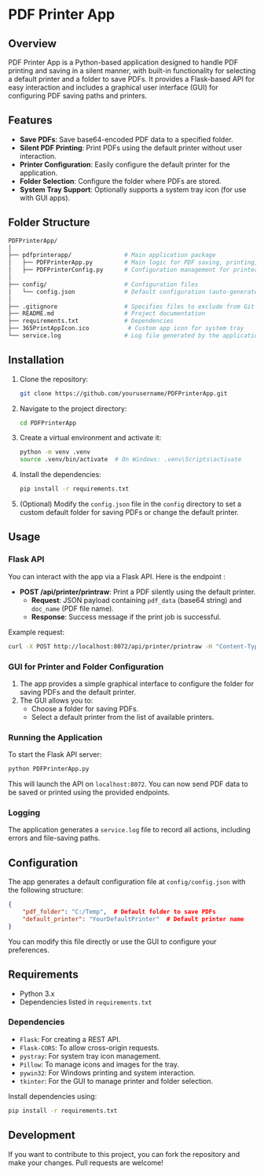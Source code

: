 
# PDF Printer App

## Overview

PDF Printer App is a Python-based application designed to handle PDF printing and saving in a silent manner, with built-in functionality for selecting a default printer and a folder to save PDFs. It provides a Flask-based API for easy interaction and includes a graphical user interface (GUI) for configuring PDF saving paths and printers.

## Features

- **Save PDFs**: Save base64-encoded PDF data to a specified folder.
- **Silent PDF Printing**: Print PDFs using the default printer without user interaction.
- **Printer Configuration**: Easily configure the default printer for the application.
- **Folder Selection**: Configure the folder where PDFs are stored.
- **System Tray Support**: Optionally supports a system tray icon (for use with GUI apps).

## Folder Structure

```bash
PDFPrinterApp/
│
├── pdfprinterapp/               # Main application package
│   ├── PDFPrinterApp.py         # Main logic for PDF saving, printing, and API
│   ├── PDFPrinterConfig.py      # Configuration management for printers and folders
│
├── config/                      # Configuration files
│   └── config.json              # Default configuration (auto-generated)
│
├── .gitignore                   # Specifies files to exclude from Git
├── README.md                    # Project documentation
├── requirements.txt             # Dependencies
├── 365PrintAppIcon.ico           # Custom app icon for system tray
└── service.log                  # Log file generated by the application
```

## Installation

1. Clone the repository:

   ```bash
   git clone https://github.com/yourusername/PDFPrinterApp.git
   ```

2. Navigate to the project directory:

   ```bash
   cd PDFPrinterApp
   ```

3. Create a virtual environment and activate it:

   ```bash
   python -m venv .venv
   source .venv/bin/activate  # On Windows: .venv\Scripts\activate
   ```

4. Install the dependencies:

   ```bash
   pip install -r requirements.txt
   ```

5. (Optional) Modify the `config.json` file in the `config` directory to set a custom default folder for saving PDFs or change the default printer.

## Usage

### Flask API

You can interact with the app via a Flask API. Here is the endpoint :

- **POST /api/printer/printraw**: Print a PDF silently using the default printer.
  - **Request**: JSON payload containing `pdf_data` (base64 string) and `doc_name` (PDF file name).
  - **Response**: Success message if the print job is successful.

Example request:

```bash
curl -X POST http://localhost:8072/api/printer/printraw -H "Content-Type: application/json" -d '{"pdf_data": "<base64_data>", "doc_name": "document.pdf"}'
```

### GUI for Printer and Folder Configuration

1. The app provides a simple graphical interface to configure the folder for saving PDFs and the default printer.
2. The GUI allows you to:
   - Choose a folder for saving PDFs.
   - Select a default printer from the list of available printers.

### Running the Application

To start the Flask API server:

```bash
python PDFPrinterApp.py
```

This will launch the API on `localhost:8072`. You can now send PDF data to be saved or printed using the provided endpoints.

### Logging

The application generates a `service.log` file to record all actions, including errors and file-saving paths.

## Configuration

The app generates a default configuration file at `config/config.json` with the following structure:

```json
{
    "pdf_folder": "C:/Temp",  # Default folder to save PDFs
    "default_printer": "YourDefaultPrinter"  # Default printer name
}
```

You can modify this file directly or use the GUI to configure your preferences.

## Requirements

- Python 3.x
- Dependencies listed in `requirements.txt`

### Dependencies

- `Flask`: For creating a REST API.
- `Flask-CORS`: To allow cross-origin requests.
- `pystray`: For system tray icon management.
- `Pillow`: To manage icons and images for the tray.
- `pywin32`: For Windows printing and system interaction.
- `tkinter`: For the GUI to manage printer and folder selection.

Install dependencies using:

```bash
pip install -r requirements.txt
```

## Development

If you want to contribute to this project, you can fork the repository and make your changes. Pull requests are welcome!
